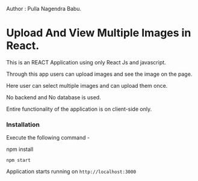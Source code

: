 Author : Pulla Nagendra Babu.

# Upload And View Multiple Images in React.

This is an REACT Application using only React Js and javascript.

Through this app users can upload images and see the image on the page.

Here user can select multiple images and can upload them once.

No backend and No database is used.

Entire functionality of the application is on client-side only.

### Installation

Execute the following command -

npm install
```
npm start
```
Application starts running on `http://localhost:3000`


